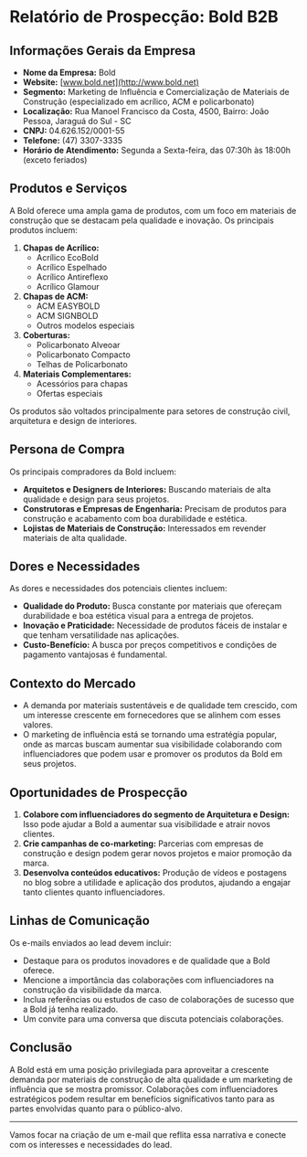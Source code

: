 # Relatório de Prospecção: Bold B2B

## Informações Gerais da Empresa
- **Nome da Empresa:** Bold
- **Website:** [www.bold.net](http://www.bold.net)
- **Segmento:** Marketing de Influência e Comercialização de Materiais de Construção (especializado em acrílico, ACM e policarbonato)
- **Localização:** Rua Manoel Francisco da Costa, 4500, Bairro: João Pessoa, Jaraguá do Sul - SC
- **CNPJ:** 04.626.152/0001-55
- **Telefone:** (47) 3307-3335
- **Horário de Atendimento:** Segunda a Sexta-feira, das 07:30h às 18:00h (exceto feriados)

## Produtos e Serviços
A Bold oferece uma ampla gama de produtos, com um foco em materiais de construção que se destacam pela qualidade e inovação. Os principais produtos incluem:
1. **Chapas de Acrílico:**
   - Acrílico EcoBold
   - Acrílico Espelhado
   - Acrílico Antireflexo
   - Acrílico Glamour
2. **Chapas de ACM:**
   - ACM EASYBOLD
   - ACM SIGNBOLD
   - Outros modelos especiais
3. **Coberturas:**
   - Policarbonato Alveoar
   - Policarbonato Compacto
   - Telhas de Policarbonato
4. **Materiais Complementares:**
   - Acessórios para chapas
   - Ofertas especiais

Os produtos são voltados principalmente para setores de construção civil, arquitetura e design de interiores.

## Persona de Compra
Os principais compradores da Bold incluem:
- **Arquitetos e Designers de Interiores:** Buscando materiais de alta qualidade e design para seus projetos.
- **Construtoras e Empresas de Engenharia:** Precisam de produtos para construção e acabamento com boa durabilidade e estética.
- **Lojistas de Materiais de Construção:** Interessados em revender materiais de alta qualidade.

## Dores e Necessidades
As dores e necessidades dos potenciais clientes incluem:
- **Qualidade do Produto:** Busca constante por materiais que ofereçam durabilidade e boa estética visual para a entrega de projetos.
- **Inovação e Praticidade:** Necessidade de produtos fáceis de instalar e que tenham versatilidade nas aplicações.
- **Custo-Benefício:** A busca por preços competitivos e condições de pagamento vantajosas é fundamental.

## Contexto do Mercado
- A demanda por materiais sustentáveis e de qualidade tem crescido, com um interesse crescente em fornecedores que se alinhem com esses valores.
- O marketing de influência está se tornando uma estratégia popular, onde as marcas buscam aumentar sua visibilidade colaborando com influenciadores que podem usar e promover os produtos da Bold em seus projetos.

## Oportunidades de Prospecção
1. **Colabore com influenciadores do segmento de Arquitetura e Design:** Isso pode ajudar a Bold a aumentar sua visibilidade e atrair novos clientes.
2. **Crie campanhas de co-marketing:** Parcerias com empresas de construção e design podem gerar novos projetos e maior promoção da marca.
3. **Desenvolva conteúdos educativos:** Produção de vídeos e postagens no blog sobre a utilidade e aplicação dos produtos, ajudando a engajar tanto clientes quanto influenciadores.

## Linhas de Comunicação
Os e-mails enviados ao lead devem incluir:
- Destaque para os produtos inovadores e de qualidade que a Bold oferece.
- Mencione a importância das colaborações com influenciadores na construção da visibilidade da marca.
- Inclua referências ou estudos de caso de colaborações de sucesso que a Bold já tenha realizado.
- Um convite para uma conversa que discuta potenciais colaborações.

## Conclusão
A Bold está em uma posição privilegiada para aproveitar a crescente demanda por materiais de construção de alta qualidade e um marketing de influência que se mostra promissor. Colaborações com influenciadores estratégicos podem resultar em benefícios significativos tanto para as partes envolvidas quanto para o público-alvo.

---

Vamos focar na criação de um e-mail que reflita essa narrativa e conecte com os interesses e necessidades do lead.